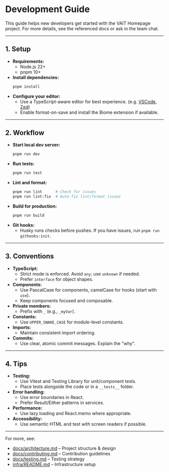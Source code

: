 # Development Guide

This guide helps new developers get started with the VAIT Homepage project. For more details, see the referenced docs or ask in the team chat.

---

## 1. Setup

- **Requirements:**
  - Node.js 22+
  - pnpm 10+
- **Install dependencies:**
  ```sh
  pnpm install
  ```
- **Configure your editor:**
  - Use a TypeScript-aware editor for best experience. (e.g. [VSCode](https://code.visualstudio.com), [Zed](https://zed.dev/))
  - Enable format-on-save and install the Biome extension if available.

---

## 2. Workflow

- **Start local dev server:**
  ```sh
  pnpm run dev
  ```
- **Run tests:**
  ```sh
  pnpm run test
  ```
- **Lint and format:**
  ```sh
  pnpm run lint      # Check for issues
  pnpm run lint:fix  # Auto-fix lint/format issues
  ```
- **Build for production:**
  ```sh
  pnpm run build
  ```
- **Git hooks:**
  - Husky runs checks before pushes. If you have issues, run `pnpm run githooks:init`.

---

## 3. Conventions

- **TypeScript:**
  - Strict mode is enforced. Avoid `any`; use `unknown` if needed.
  - Prefer `interface` for object shapes.
- **Components:**
  - Use PascalCase for components, camelCase for hooks (start with `use`).
  - Keep components focused and composable.
- **Private members:**
  - Prefix with `_` (e.g., `_myVar`).
- **Constants:**
  - Use `UPPER_SNAKE_CASE` for module-level constants.
- **Imports:**
  - Maintain consistent import ordering.
- **Commits:**
  - Use clear, atomic commit messages. Explain the "why".

---

## 4. Tips

- **Testing:**
  - Use Vitest and Testing Library for unit/component tests.
  - Place tests alongside the code or in a `__tests__` folder.
- **Error handling:**
  - Use error boundaries in React.
  - Prefer Result/Either patterns in services.
- **Performance:**
  - Use lazy loading and React.memo where appropriate.
- **Accessibility:**
  - Use semantic HTML and test with screen readers if possible.

---

For more, see:
- [docs/architecture.md](docs/architecture.md) – Project structure & design
- [docs/contributing.md](docs/contributing.md) – Contribution guidelines
- [docs/testing.md](docs/testing.md) – Testing strategy
- [infra/README.md](../infra/README.md) – Infrastructure setup
